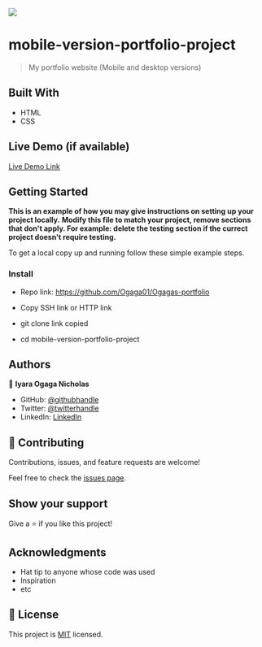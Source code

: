 
![](https://img.shields.io/badge/Microverse-blueviolet)

# mobile-version-portfolio-project

> My portfolio website (Mobile and desktop versions)


## Built With

- HTML
- CSS

## Live Demo (if available)

[Live Demo Link](https://ogaga01.github.io/Ogagas-portfolio/)


## Getting Started

**This is an example of how you may give instructions on setting up your project locally.**
**Modify this file to match your project, remove sections that don't apply. For example: delete the testing section if the currect project doesn't require testing.**


To get a local copy up and running follow these simple example steps.


### Install
- Repo link: https://github.com/Ogaga01/Ogagas-portfolio

- Copy SSH link or HTTP link

- git clone link copied

- cd mobile-version-portfolio-project



## Authors

👤 **Iyara Ogaga Nicholas**

- GitHub: [@githubhandle](https://github.com/Ogaga01)
- Twitter: [@twitterhandle](https://twitter.com/i_ogaga_n)
- LinkedIn: [LinkedIn](https://www.linkedin.com/in/ogaga-iyara-0339b0105/)


## 🤝 Contributing

Contributions, issues, and feature requests are welcome!

Feel free to check the [issues page](../../issues/).

## Show your support

Give a ⭐️ if you like this project!

## Acknowledgments

- Hat tip to anyone whose code was used
- Inspiration
- etc

## 📝 License

This project is [MIT](./MIT.md) licensed.
